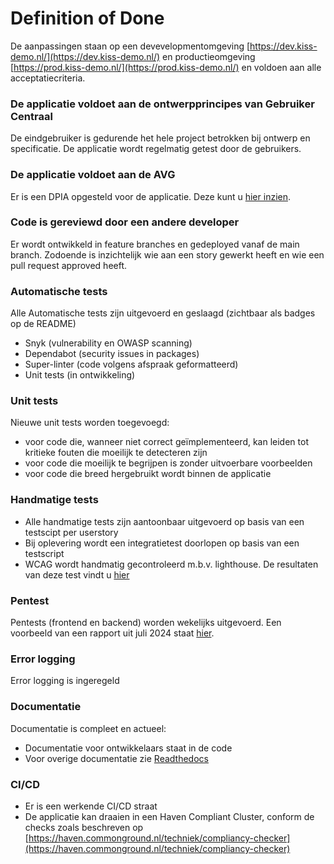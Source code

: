 # Definition of Done

De aanpassingen staan op een devevelopmentomgeving [https://dev.kiss-demo.nl/](https://dev.kiss-demo.nl/) en productieomgeving [https://prod.kiss-demo.nl/](https://prod.kiss-demo.nl/) en voldoen aan alle acceptatiecriteria.

### De applicatie voldoet aan de ontwerpprincipes van Gebruiker Centraal
De eindgebruiker is gedurende het hele project betrokken bij ontwerp en specificatie. De applicatie wordt regelmatig getest door de gebruikers.

### De applicatie voldoet aan de AVG
Er is een DPIA opgesteld voor de applicatie. Deze kunt u [hier inzien](https://github.com/Klantinteractie-Servicesysteem/.github/blob/main/docs/files/ICATT-KISS-Data-Processing-Impact-Assessment-(DPIA).pdf).

### Code is gereviewd door een andere developer
Er wordt ontwikkeld in feature branches en gedeployed vanaf de main branch. Zodoende is inzichtelijk wie aan een story gewerkt heeft en wie een pull request approved heeft.

### Automatische tests
Alle Automatische tests zijn uitgevoerd en geslaagd (zichtbaar als badges op de README)

- Snyk (vulnerability en OWASP scanning)
- Dependabot (security issues in packages)
- Super-linter (code volgens afspraak geformatteerd)
- Unit tests (in ontwikkeling)

### Unit tests
Nieuwe unit tests worden toegevoegd:

- voor code die, wanneer niet correct geïmplementeerd, kan leiden tot kritieke fouten die moeilijk te detecteren zijn
- voor code die moeilijk te begrijpen is zonder uitvoerbare voorbeelden
- voor code die breed hergebruikt wordt binnen de applicatie

### Handmatige tests
- Alle handmatige tests zijn aantoonbaar uitgevoerd op basis van een testscipt per userstory
- Bij oplevering wordt een integratietest doorlopen op basis van een testscript
- WCAG wordt handmatig gecontroleerd m.b.v. lighthouse. De resultaten van deze test vindt u [hier](https://github.com/Klantinteractie-Servicesysteem/.github/blob/main/docs/files/WCAG-Lighthouse-Report-20231010.pdf)

### Pentest
Pentests (frontend en backend) worden wekelijks uitgevoerd. Een voorbeeld van een rapport uit juli 2024 staat [hier](https://github.com/Klantinteractie-Servicesysteem/.github/blob/main/docs/files/WebsiteScanner_30077801_771804-20240711-2302_0.pdf).

### Error logging
Error logging is ingeregeld

### Documentatie
Documentatie is compleet en actueel:

- Documentatie voor ontwikkelaars staat in de code
- Voor overige documentatie zie [Readthedocs](https://kiss-klantinteractie-servicesysteem.readthedocs.io/)

### CI/CD
- Er is een werkende CI/CD straat
- De applicatie kan draaien in een Haven Compliant Cluster, conform de checks zoals beschreven op [https://haven.commonground.nl/techniek/compliancy-checker](https://haven.commonground.nl/techniek/compliancy-checker)


